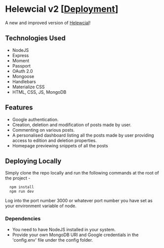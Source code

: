 # Helewcial v2 [[Deployment](https://helewcialv2.herokuapp.com/)]
A new and improved version of [Helewcial](https://github.com/helewrer3/Social-Media-App)!

## Technologies Used
+ NodeJS
+ Express
+ Moment
+ Passport
+ OAuth 2.0
+ Mongoose
+ Handlebars
+ Materialize CSS
+ HTML, CSS, JS, MongoDB

## Features
+ Google authentication.
+ Creation, deletion and modification of posts made by user.
+ Commenting on various posts.
+ A personalised dashboard listing all the posts made by user providing access to edition and deletion properties.
+ Homepage previewing snippets of all the posts

## Deploying Locally
Simply clone the repo locally and run the following commands at the root of the project - 
```
  npm install
  npm run dev
```
Log into the port number 3000 or whatever port number you have set as your environment variable of node.

### Dependencies
+ You need to have NodeJS installed in your system.
+ Provide your own MongoDB URI and Google credentials in the 'config.env' file under the config folder.
